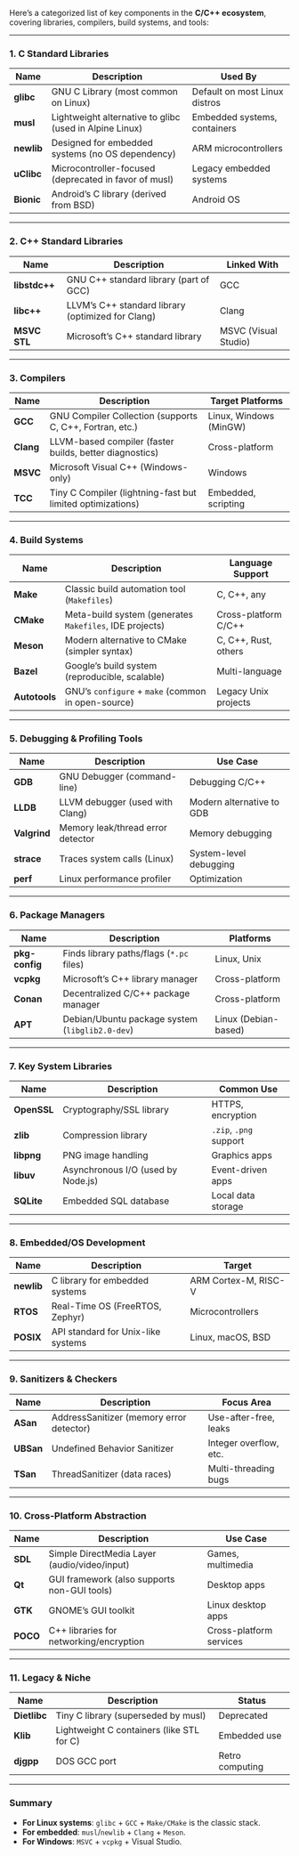 Here’s a categorized list of key components in the **C/C++ ecosystem**, covering 
libraries, compilers, build systems, and tools:

---

### **1. C Standard Libraries**
| Name       | Description                                                                 | Used By                     |
|------------|-----------------------------------------------------------------------------|-----------------------------|
| **glibc**  | GNU C Library (most common on Linux)                                        | Default on most Linux distros |
| **musl**   | Lightweight alternative to glibc (used in Alpine Linux)                     | Embedded systems, containers |
| **newlib** | Designed for embedded systems (no OS dependency)                            | ARM microcontrollers         |
| **uClibc** | Microcontroller-focused (deprecated in favor of musl)                       | Legacy embedded systems      |
| **Bionic** | Android’s C library (derived from BSD)                                      | Android OS                   |

---

### **2. C++ Standard Libraries**
| Name          | Description                                                                 | Linked With                |
|---------------|-----------------------------------------------------------------------------|----------------------------|
| **libstdc++** | GNU C++ standard library (part of GCC)                                      | GCC                        |
| **libc++**    | LLVM’s C++ standard library (optimized for Clang)                           | Clang                      |
| **MSVC STL**  | Microsoft’s C++ standard library                                            | MSVC (Visual Studio)       |

---

### **3. Compilers**
| Name      | Description                                                                 | Target Platforms           |
|-----------|-----------------------------------------------------------------------------|----------------------------|
| **GCC**   | GNU Compiler Collection (supports C, C++, Fortran, etc.)                   | Linux, Windows (MinGW)    |
| **Clang** | LLVM-based compiler (faster builds, better diagnostics)                    | Cross-platform            |
| **MSVC**  | Microsoft Visual C++ (Windows-only)                                         | Windows                   |
| **TCC**   | Tiny C Compiler (lightning-fast but limited optimizations)                  | Embedded, scripting       |

---

### **4. Build Systems**
| Name         | Description                                                                 | Language Support          |
|--------------|-----------------------------------------------------------------------------|---------------------------|
| **Make**     | Classic build automation tool (`Makefiles`)                                 | C, C++, any               |
| **CMake**    | Meta-build system (generates `Makefiles`, IDE projects)                     | Cross-platform C/C++      |
| **Meson**    | Modern alternative to CMake (simpler syntax)                                | C, C++, Rust, others      |
| **Bazel**    | Google’s build system (reproducible, scalable)                              | Multi-language            |
| **Autotools**| GNU’s `configure` + `make` (common in open-source)                          | Legacy Unix projects      |

---

### **5. Debugging & Profiling Tools**
| Name         | Description                                                                 | Use Case                   |
|--------------|-----------------------------------------------------------------------------|----------------------------|
| **GDB**      | GNU Debugger (command-line)                                                 | Debugging C/C++            |
| **LLDB**     | LLVM debugger (used with Clang)                                             | Modern alternative to GDB  |
| **Valgrind** | Memory leak/thread error detector                                           | Memory debugging           |
| **strace**   | Traces system calls (Linux)                                                 | System-level debugging     |
| **perf**     | Linux performance profiler                                                  | Optimization               |

---

### **6. Package Managers**
| Name       | Description                                                                 | Platforms                  |
|------------|-----------------------------------------------------------------------------|----------------------------|
| **pkg-config** | Finds library paths/flags (`*.pc` files)                                  | Linux, Unix                |
| **vcpkg**  | Microsoft’s C++ library manager                                            | Cross-platform             |
| **Conan**  | Decentralized C/C++ package manager                                        | Cross-platform             |
| **APT**    | Debian/Ubuntu package system (`libglib2.0-dev`)                            | Linux (Debian-based)       |

---

### **7. Key System Libraries**
| Name       | Description                                                                 | Common Use                 |
|------------|-----------------------------------------------------------------------------|----------------------------|
| **OpenSSL**| Cryptography/SSL library                                                    | HTTPS, encryption          |
| **zlib**   | Compression library                                                         | `.zip`, `.png` support     |
| **libpng** | PNG image handling                                                          | Graphics apps              |
| **libuv**  | Asynchronous I/O (used by Node.js)                                          | Event-driven apps          |
| **SQLite** | Embedded SQL database                                                       | Local data storage         |

---

### **8. Embedded/OS Development**
| Name          | Description                                                                 | Target                     |
|---------------|-----------------------------------------------------------------------------|----------------------------|
| **newlib**    | C library for embedded systems                                              | ARM Cortex-M, RISC-V       |
| **RTOS**      | Real-Time OS (FreeRTOS, Zephyr)                                             | Microcontrollers           |
| **POSIX**     | API standard for Unix-like systems                                          | Linux, macOS, BSD          |

---

### **9. Sanitizers & Checkers**
| Name           | Description                                                                 | Focus Area                |
|----------------|-----------------------------------------------------------------------------|---------------------------|
| **ASan**       | AddressSanitizer (memory error detector)                                    | Use-after-free, leaks     |
| **UBSan**      | Undefined Behavior Sanitizer                                                | Integer overflow, etc.    |
| **TSan**       | ThreadSanitizer (data races)                                                | Multi-threading bugs      |

---

### **10. Cross-Platform Abstraction**
| Name       | Description                                                                 | Use Case                   |
|------------|-----------------------------------------------------------------------------|----------------------------|
| **SDL**    | Simple DirectMedia Layer (audio/video/input)                                | Games, multimedia          |
| **Qt**     | GUI framework (also supports non-GUI tools)                                 | Desktop apps               |
| **GTK**    | GNOME’s GUI toolkit                                                         | Linux desktop apps         |
| **POCO**   | C++ libraries for networking/encryption                                     | Cross-platform services    |

---

### **11. Legacy & Niche**
| Name       | Description                                                                 | Status                     |
|------------|-----------------------------------------------------------------------------|----------------------------|
| **Dietlibc**| Tiny C library (superseded by musl)                                        | Deprecated                 |
| **Klib**   | Lightweight C containers (like STL for C)                                   | Embedded use               |
| **djgpp**  | DOS GCC port                                                                | Retro computing            |

---

### **Summary**
- **For Linux systems**: `glibc` + `GCC` + `Make/CMake` is the classic stack.  
- **For embedded**: `musl`/`newlib` + `Clang` + `Meson`.  
- **For Windows**: `MSVC` + `vcpkg` + Visual Studio.  

